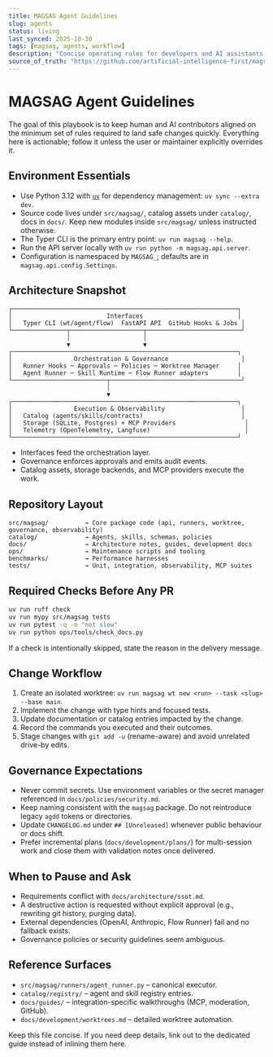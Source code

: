 ```yaml
---
title: MAGSAG Agent Guidelines
slug: agents
status: living
last_synced: 2025-10-30
tags: [magsag, agents, workflow]
description: "Concise operating rules for developers and AI assistants working on MAGSAG."
source_of_truth: "https://github.com/artificial-intelligence-first/magsag"
---
```


# MAGSAG Agent Guidelines

The goal of this playbook is to keep human and AI contributors aligned on the
minimum set of rules required to land safe changes quickly. Everything here is
actionable; follow it unless the user or maintainer explicitly overrides it.

## Environment Essentials

- Use Python 3.12 with [`uv`](https://docs.astral.sh/uv/) for dependency
  management: `uv sync --extra dev`.
- Source code lives under `src/magsag/`, catalog assets under `catalog/`, docs in
  `docs/`. Keep new modules inside `src/magsag/` unless instructed otherwise.
- The Typer CLI is the primary entry point: `uv run magsag --help`.
- Run the API server locally with `uv run python -m magsag.api.server`.
- Configuration is namespaced by `MAGSAG_`; defaults are in
  `magsag.api.config.Settings`.

## Architecture Snapshot

```
┌──────────────────────────────────────────────────────────────┐
│                          Interfaces                          │
│   Typer CLI (wt/agent/flow)  FastAPI API  GitHub Hooks & Jobs │
└───────────────┬────────────────────┬──────────────────────────┘
                │                    │
                ▼                    ▼
┌──────────────────────────────────────────────────────────────┐
│                 Orchestration & Governance                    │
│   Runner Hooks ─ Approvals ─ Policies ─ Worktree Manager     │
│   Agent Runner ─ Skill Runtime ─ Flow Runner adapters        │
└──────────────────────────┬────────────────────────────────────┘
                           │
                           ▼
┌──────────────────────────────────────────────────────────────┐
│                 Execution & Observability                     │
│   Catalog (agents/skills/contracts)                           │
│   Storage (SQLite, Postgres) + MCP Providers                   │
│   Telemetry (OpenTelemetry, Langfuse)                          │
└──────────────────────────────────────────────────────────────┘
```

- Interfaces feed the orchestration layer.
- Governance enforces approvals and emits audit events.
- Catalog assets, storage backends, and MCP providers execute the work.

## Repository Layout

```
src/magsag/          → Core package code (api, runners, worktree, governance, observability)
catalog/             → Agents, skills, schemas, policies
docs/                → Architecture notes, guides, development docs
ops/                 → Maintenance scripts and tooling
benchmarks/          → Performance harnesses
tests/               → Unit, integration, observability, MCP suites
```

## Required Checks Before Any PR

```bash
uv run ruff check
uv run mypy src/magsag tests
uv run pytest -q -m "not slow"
uv run python ops/tools/check_docs.py
```

If a check is intentionally skipped, state the reason in the delivery message.

## Change Workflow

1. Create an isolated worktree: `uv run magsag wt new <run> --task <slug> --base main`.
2. Implement the change with type hints and focused tests.
3. Update documentation or catalog entries impacted by the change.
4. Record the commands you executed and their outcomes.
5. Stage changes with `git add -u` (rename-aware) and avoid unrelated drive-by edits.

## Governance Expectations

- Never commit secrets. Use environment variables or the secret manager referenced
  in `docs/policies/security.md`.
- Keep naming consistent with the `magsag` package. Do not reintroduce legacy `agdd`
  tokens or directories.
- Update `CHANGELOG.md` under `## [Unreleased]` whenever public behaviour or docs shift.
- Prefer incremental plans (`docs/development/plans/`) for multi-session work and
  close them with validation notes once delivered.

## When to Pause and Ask

- Requirements conflict with `docs/architecture/ssot.md`.
- A destructive action is requested without explicit approval (e.g., rewriting git
  history, purging data).
- External dependencies (OpenAI, Anthropic, Flow Runner) fail and no fallback
  exists.
- Governance policies or security guidelines seem ambiguous.

## Reference Surfaces

- `src/magsag/runners/agent_runner.py` – canonical executor.
- `catalog/registry/` – agent and skill registry entries.
- `docs/guides/` – integration-specific walkthroughs (MCP, moderation, GitHub).
- `docs/development/worktrees.md` – detailed worktree automation.

Keep this file concise. If you need deep details, link out to the dedicated guide
instead of inlining them here.
